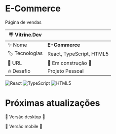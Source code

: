 # E-Commerce

Página de vendas

| :placard: Vitrine.Dev |     |
| -------------  | --- |
| :sparkles: Nome        | **E-Commerce**
| :label: Tecnologias | React, TypeScript, HTML5
| :rocket: URL         | :construction: Em construção :construction:
| :fire: Desafio     | Projeto Pessoal

![React](https://img.shields.io/badge/react-%2320232a.svg?style=for-the-badge&logo=react&logoColor=%2361DAFB)
![TypeScript](https://img.shields.io/badge/typescript-%23007ACC.svg?style=for-the-badge&logo=typescript&logoColor=white)
![HTML5](https://img.shields.io/badge/html5-%23E34F26.svg?style=for-the-badge&logo=html5&logoColor=white)

<!-- Inserir imagem com a #vitrinedev ao final do link -->

# Próximas atualizações

:construction: Versão desktop :construction:

:construction: Versão mobile :construction:
